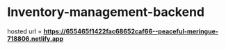 # Inventory-management-backend
hosted url = **https://655465f1422fac68652caf66--peaceful-meringue-718806.netlify.app**
